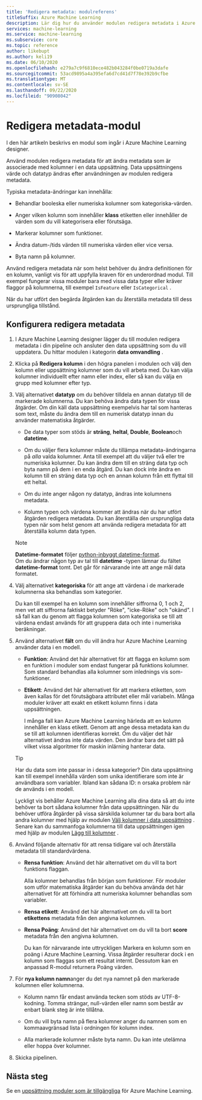 ```yaml
---
title: 'Redigera metadata: modulreferens'
titleSuffix: Azure Machine Learning
description: Lär dig hur du använder modulen redigera metadata i Azure Machine Learning för att ändra metadata som är associerade med kolumner i en data uppsättning.
services: machine-learning
ms.service: machine-learning
ms.subservice: core
ms.topic: reference
author: likebupt
ms.author: keli19
ms.date: 06/10/2020
ms.openlocfilehash: e279a7c9f6810ece482b043284f0be0719a3dafe
ms.sourcegitcommit: 53acd9895a4a395efa6d7cd41d7f78e392b9cfbe
ms.translationtype: MT
ms.contentlocale: sv-SE
ms.lasthandoff: 09/22/2020
ms.locfileid: "90908042"
---
```

# <a name="edit-metadata-module"></a>Redigera metadata-modul

I den här artikeln beskrivs en modul som ingår i Azure Machine Learning designer.

Använd modulen redigera metadata för att ändra metadata som är associerade med kolumner i en data uppsättning. Data uppsättningens värde och datatyp ändras efter användningen av modulen redigera metadata.

Typiska metadata-ändringar kan innehålla:
  
+ Behandlar booleska eller numeriska kolumner som kategoriska-värden.
  
+ Anger vilken kolumn som innehåller **klass** etiketten eller innehåller de värden som du vill kategorisera eller förutsäga.
  
+ Markerar kolumner som funktioner.
  
+ Ändra datum-/tids värden till numeriska värden eller vice versa.
  
+ Byta namn på kolumner.
  
 Använd redigera metadata när som helst behöver du ändra definitionen för en kolumn, vanligt vis för att uppfylla kraven för en underordnad modul. Till exempel fungerar vissa moduler bara med vissa data typer eller kräver flaggor på kolumnerna, till exempel `IsFeature` eller `IsCategorical` .  
  
 När du har utfört den begärda åtgärden kan du återställa metadata till dess ursprungliga tillstånd.
  
## <a name="configure-edit-metadata"></a>Konfigurera redigera metadata
  
1. I Azure Machine Learning designer lägger du till modulen redigera metadata i din pipeline och ansluter den data uppsättning som du vill uppdatera. Du hittar modulen i kategorin **data omvandling** .
  
1. Klicka på **Redigera kolumn** i den högra panelen i modulen och välj den kolumn eller uppsättning kolumner som du vill arbeta med. Du kan välja kolumner individuellt efter namn eller index, eller så kan du välja en grupp med kolumner efter typ.  
  
1. Välj alternativet **datatyp** om du behöver tilldela en annan datatyp till de markerade kolumnerna. Du kan behöva ändra data typen för vissa åtgärder. Om din käll data uppsättning exempelvis har tal som hanteras som text, måste du ändra dem till en numerisk datatyp innan du använder matematiska åtgärder.

    + De data typer som stöds är **sträng**, **heltal**, **Double**, **Boolean**och **datetime**.

    + Om du väljer flera kolumner måste du tillämpa metadata-ändringarna på *alla* valda kolumner. Anta till exempel att du väljer två eller tre numeriska kolumner. Du kan ändra dem till en sträng data typ och byta namn på dem i en enda åtgärd. Du kan dock inte ändra en kolumn till en sträng data typ och en annan kolumn från ett flyttal till ett heltal.
  
    + Om du inte anger någon ny datatyp, ändras inte kolumnens metadata.

    + Kolumn typen och värdena kommer att ändras när du har utfört åtgärden redigera metadata. Du kan återställa den ursprungliga data typen när som helst genom att använda redigera metadata för att återställa kolumn data typen.  

    > [!NOTE]
    > **Datetime-formatet** följer [python-inbyggt datetime-format](https://docs.python.org/3/library/datetime.html#strftime-and-strptime-behavior).  
    > Om du ändrar någon typ av tal till **datetime** -typen lämnar du fältet **datetime-format** tomt. Det går för närvarande inte att ange mål data formatet.

1. Välj alternativet **kategoriska** för att ange att värdena i de markerade kolumnerna ska behandlas som kategorier.

    Du kan till exempel ha en kolumn som innehåller siffrorna 0, 1 och 2, men vet att siffrorna faktiskt betyder "Röke", "icke-Röke" och "okänd". I så fall kan du genom att flagga kolumnen som kategoriska se till att värdena endast används för att gruppera data och inte i numeriska beräkningar.
  
1. Använd alternativet **fält** om du vill ändra hur Azure Machine Learning använder data i en modell.

    + **Funktion**: Använd det här alternativet för att flagga en kolumn som en funktion i moduler som endast fungerar på funktions kolumner. Som standard behandlas alla kolumner som inlednings vis som-funktioner.  
  
    + **Etikett**: Använd det här alternativet för att markera etiketten, som även kallas för det förutsägbara attributet eller mål variabeln. Många moduler kräver att exakt en etikett kolumn finns i data uppsättningen.

        I många fall kan Azure Machine Learning härleda att en kolumn innehåller en klass etikett. Genom att ange dessa metadata kan du se till att kolumnen identifieras korrekt. Om du väljer det här alternativet ändras inte data värden. Den ändrar bara det sätt på vilket vissa algoritmer för maskin inlärning hanterar data.
  
    > [!TIP]
    > Har du data som inte passar in i dessa kategorier? Din data uppsättning kan till exempel innehålla värden som unika identifierare som inte är användbara som variabler. Ibland kan sådana ID: n orsaka problem när de används i en modell.
    >
    > Lyckligt vis behåller Azure Machine Learning alla dina data så att du inte behöver ta bort sådana kolumner från data uppsättningen. När du behöver utföra åtgärder på vissa särskilda kolumner tar du bara bort alla andra kolumner med hjälp av modulen [Välj kolumner i data uppsättning](select-columns-in-dataset.md) . Senare kan du sammanfoga kolumnerna till data uppsättningen igen med hjälp av modulen [Lägg till kolumner](add-columns.md) .  
  
1. Använd följande alternativ för att rensa tidigare val och återställa metadata till standardvärdena.  
  
    + **Rensa funktion**: Använd det här alternativet om du vill ta bort funktions flaggan.  
  
         Alla kolumner behandlas från början som funktioner. För moduler som utför matematiska åtgärder kan du behöva använda det här alternativet för att förhindra att numeriska kolumner behandlas som variabler.
  
    + **Rensa etikett**: Använd det här alternativet om du vill ta bort **etikettens** metadata från den angivna kolumnen.  
  
    + **Rensa Poäng**: Använd det här alternativet om du vill ta bort **score** metadata från den angivna kolumnen.  
  
         Du kan för närvarande inte uttryckligen Markera en kolumn som en poäng i Azure Machine Learning. Vissa åtgärder resulterar dock i en kolumn som flaggas som ett resultat internt. Dessutom kan en anpassad R-modul returnera Poäng värden.

1. För **nya kolumn namn**anger du det nya namnet på den markerade kolumnen eller kolumnerna.  
  
    + Kolumn namn får endast använda tecken som stöds av UTF-8-kodning. Tomma strängar, null-värden eller namn som består av enbart blank steg är inte tillåtna.  
  
    + Om du vill byta namn på flera kolumner anger du namnen som en kommaavgränsad lista i ordningen för kolumn index.  
  
    + Alla markerade kolumner måste byta namn. Du kan inte utelämna eller hoppa över kolumner.  
  
1. Skicka pipelinen.  

## <a name="next-steps"></a>Nästa steg

Se en [uppsättning moduler som är tillgängliga](module-reference.md) för Azure Machine Learning.
